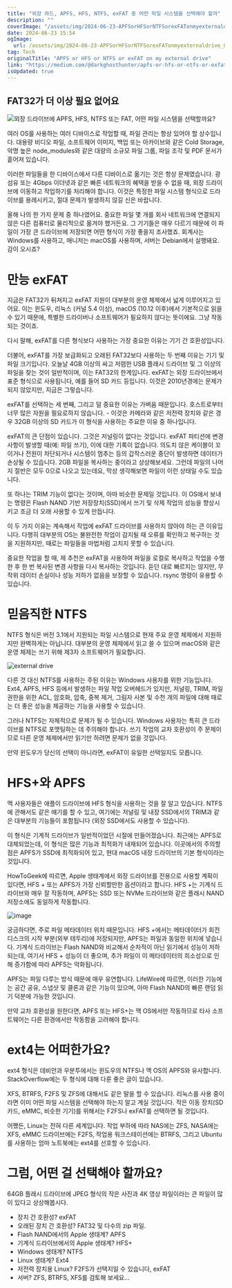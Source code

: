 ```yaml
---
title: "외장 하드, APFS, HFS, NTFS, exFAT 중 어떤 파일 시스템을 선택해야 할까"
description: ""
coverImage: "/assets/img/2024-06-23-APFSorHFSorNTFSorexFATonmyexternaldrive_0.png"
date: 2024-06-23 15:54
ogImage:
  url: /assets/img/2024-06-23-APFSorHFSorNTFSorexFATonmyexternaldrive_0.png
tag: Tech
originalTitle: "APFS or HFS or NTFS or exFAT on my external drive"
link: "https://medium.com/@darkghosthunter/apfs-or-hfs-or-ntfs-or-exfat-on-my-external-drive-595d98d30e3c"
isUpdated: true
---
```


## FAT32가 더 이상 필요 없어요

![외장 드라이브에 APFS, HFS, NTFS 또는 FAT, 어떤 파일 시스템을 선택할까요?](/assets/img/2024-06-23-APFSorHFSorNTFSorexFATonmyexternaldrive_0.png)

여러 OS를 사용하는 여러 디바이스로 작업할 때, 파일 관리는 항상 있어야 할 상수입니다. 대용량 비디오 파일, 소프트웨어 이미지, 백업 또는 아카이브와 같은 Cold Storage, 악명 높은 node_modules와 같은 대량의 소규모 파일 그룹, 파일 조각 및 PDF 문서가 흩어져 있습니다.

이러한 파일들을 한 디바이스에서 다른 디바이스로 옮기는 것은 항상 문제였습니다. 광섬유 또는 4Gbps 이더넷과 같은 빠른 네트워크의 혜택을 받을 수 없을 때, 외장 드라이브에 이동하고 작업하기를 처리해야 합니다. 이것은 특정한 파일 시스템 형식으로 드라이브를 용례시키고, 절대 문제가 발생하지 않길 신은 바랍니다.

<div class="content-ad"></div>

올해 나의 한 가지 문제 중 하나였어요. 중요한 파일 몇 개를 회사 네트워크에 연결되지 않은 다른 컴퓨터로 물리적으로 옮겨야 했거든요. 그 기기들은 매우 다르기 때문에 이 파일이 가장 큰 드라이브에 저장되면 어떤 형식이 가장 좋을지 조사했죠. 회계사는 Windows를 사용하고, 매니저는 macOS를 사용하며, 서버는 Debian에서 실행돼요. 감이 오시죠?

# 만능 exFAT

지금은 FAT32가 뒤쳐지고 exFAT 지원이 대부분의 운영 체제에서 넓게 이루어지고 있어요. 이는 윈도우, 리눅스 (커널 5.4 이상), macOS (10.12 이후)에서 기본적으로 읽을 수 있기 때문에, 특별한 드라이버나 소프트웨어가 필요하지 않다는 뜻이에요. 그냥 작동되는 것이죠.

<div class="content-ad"></div>

다시 말해, exFAT를 다른 형식보다 사용하는 가장 중요한 이유는 기기 간 호환성입니다.

더불어, exFAT를 가장 보급화되고 오래된 FAT32보다 사용하는 두 번째 이유는 기기 및 파일 크기입니다. 오늘날 4GB 이상의 싸고 저렴한 USB 플래시 드라이브 및 그 이상의 파일을 찾는 것이 일반적이며, 이는 FAT32의 한계입니다. exFAT는 외장 드라이브에서 표준 형식으로 사용됩니다, 예를 들어 SD 카드 등입니다. 이것은 2010년경에는 문제가 되지 않았지만, 지금은 그렇습니다.

exFAT를 선택하는 세 번째, 그리고 덜 중요한 이유는 가벼움 때문입니다. 호스트로부터 너무 많은 자원을 필요로하지 않습니다. - 이것은 카메라와 같은 저전력 장치와 같은 경우 32GB 이상의 SD 카드가 이 형식을 사용하는 주요한 이유 중 하나입니다.

exFAT의 큰 단점이 있습니다. 그것은 저널링이 없다는 것입니다. exFAT 파티션에 변경 사항이 발생할 때(예: 파일 쓰기), 이에 대한 기록이 없습니다. 의도치 않은 케이블이 꼬이거나 전원이 차단되거나 시스템이 멈추는 등의 갑작스러운 중단이 발생하면 데이터가 손상될 수 있습니다. 2GB 파일을 복사하는 중이라고 상상해보세요. 그런데 파일의 나머지 절반은 모두 0으로 나오고 있는데요, 막상 생각해보면 파일이 이런 상태일 수도 있습니다.

<div class="content-ad"></div>

또 하나는 TRIM 기능이 없다는 것이며, 아마 비슷한 문제일 것입니다. 이 OS에서 보내는 명령은 Flash NAND 기반 저장장치(SSD)에서 쓰기 및 삭제 작업의 성능을 향상시키고 조금 더 오래 사용할 수 있게 만듭니다.

이 두 가지 이유는 계속해서 작업에 exFAT 드라이브를 사용하지 않아야 하는 큰 이유입니다. 다행히 대부분의 OS는 불완전한 작업이 감지될 때 오류를 확인하고 복구하는 것을 지원하지만, 때로는 파일들을 마법처럼 고치지 못할 수 있습니다.

중요한 작업을 할 때, 제 추천은 exFAT을 사용하여 파일을 로컬로 복사하고 작업을 수행한 후 한 번 복사된 변경 사항을 다시 복사하는 것입니다. 듣던 대로 빠르지는 않지만, 무작위 데이터 손실이나 성능 저하가 없음을 보장할 수 있습니다. rsync 명령이 유용할 수 있습니다.

# 믿음직한 NTFS

<div class="content-ad"></div>

NTFS 형식은 버전 3.1에서 지원되는 파일 시스템으로 현재 주요 운영 체제에서 지원하지만 완벽하게는 아닙니다. 대부분의 운영 체제에서 읽고 쓸 수 있으며 macOS와 같은 운영 체제는 쓰기 위해 제3자 소프트웨어가 필요합니다.

![external drive](/assets/img/2024-06-23-APFSorHFSorNTFSorexFATonmyexternaldrive_2.png)

다른 것 대신 NTFS를 사용하는 주된 이유는 Windows 사용자를 위한 기능입니다. Ext4, APFS, HFS 등에서 발생하는 파일 작업 오버헤드가 있지만, 저널링, TRIM, 파일 권한을 위한 ACL, 암호화, 압축, 중복 제거, 그림자 사본 및 수천 개의 파일에 대해 때로는 더 좋은 성능을 제공하는 기능을 사용할 수 있습니다.

그러나 NTFS는 자체적으로 문제가 될 수 있습니다. Windows 사용자는 특히 큰 드라이브를 NTFS로 포맷팅하는 데 주의해야 합니다. 쓰기 작업의 교차 호환성이 주 문제이므로 다른 운영 체제에서만 읽기만 하려면 문제가 없을 것입니다.

<div class="content-ad"></div>

만약 윈도우가 당신의 선택이 아니라면, exFAT이 유일한 선택일지도 모릅니다.

# HFS+와 APFS

맥 사용자들은 애플이 드라이브에 HFS 형식을 사용하는 것을 잘 알고 있습니다. NTFS에 관해서도 같은 얘기를 할 수 있고, 여기에는 저널링 및 내장 SSD에서의 TRIM과 같은 대부분의 기능들이 포함됩니다 (외장 SSD에서도 사용할 수 있습니다).

이 형식은 기계적 드라이브가 일반적이었던 시절에 만들어졌습니다. 최근에는 APFS로 대체되었는데, 이 형식은 많은 기능과 최적화가 내재되어 있습니다. 이곳에서의 주의할 점은 APFS가 SSD에 최적화되어 있고, 현대 macOS 내장 드라이브의 기본 형식이라는 것입니다.

<div class="content-ad"></div>

HowToGeek에 따르면, Apple 생태계에서 외장 드라이브를 전용으로 사용할 계획이 있다면, HFS + 또는 APFS가 가장 신뢰할만한 옵션이라고 합니다. HFS +는 기계식 드라이브와 매우 잘 작동하며, APFS는 SSD 또는 NVMe 드라이브와 같은 플래시 NAND 저장소에도 동일하게 작동합니다.

![image](/assets/img/2024-06-23-APFSorHFSorNTFSorexFATonmyexternaldrive_3.png)

궁금하다면, 주로 파일 메타데이터 위치 때문입니다. HFS +에서는 메타데이터가 회전 디스크의 시작 부분(외부 테두리)에 저장되지만, APFS는 파일과 동일한 위치에 넣습니다. 기계식 드라이브는 Flash NAND와 비교해서 순차적이 아닌 읽기에서 성능이 저하되는데, 여기서 HFS + 성능이 더 좋으며, 추가 파일이 이 메타데이터의 희소성으로 인해 증가함에 따라 APFS는 악화됩니다.

APFS는 파일 다루는 방식 때문에 매우 유연합니다. LifeWire에 따르면, 이러한 기능에는 공간 공유, 스냅샷 및 클론과 같은 기능이 있으며, 아마 Flash NAND의 빠른 랜덤 읽기 덕분에 가능한 것입니다.

<div class="content-ad"></div>

만약 교차 호환성을 원한다면, APFS 또는 HFS+는 맥 OS에서만 작동하므로 타사 소프트웨어는 다른 환경에서만 작동함을 고려해야 합니다.

# ext4는 어떠한가요?

ext4 형식은 데비안과 우분투에서는 윈도우의 NTFS나 맥 OS의 APFS와 유사합니다. StackOverflow에는 두 형식에 대해 다룬 좋은 글이 있습니다.

XFS, BTRFS, F2FS 및 ZFS에 대해서도 같은 말을 할 수 있습니다. 리눅스를 사용 중이라면 이미 어떤 파일 시스템을 선택해야 하는지 알고 계실 것입니다. 작은 이동 장치(SD 카드, eMMC, 비슷한 기기)를 위해서는 F2FS나 exFAT를 선택하면 될 것입니다.

<div class="content-ad"></div>

어쨌든, Linux는 전혀 다른 세계입니다. 작업 부하에 따라 NAS에는 ZFS, NASA에는 XFS, eMMC 드라이브에는 F2FS, 작업용 워크스테이션에는 BTRFS, 그리고 Ubuntu를 사용하는 엄마 노트북에는 ext4를 선호할 수 있습니다.

# 그럼, 어떤 걸 선택해야 할까요?

64GB 플래시 드라이브에 JPEG 형식의 작은 사진과 4K 영상 파일이라는 큰 파일이 많이 있다고 상상해봅시다.

- 장치 간 호환성? exFAT
- 오래된 장치 간 호환성? FAT32 및 다수의 zip 파일.
- Flash NAND에서의 Apple 생태계? APFS
- 기계식 드라이브에서의 Apple 생태계? HFS+
- Windows 생태계? NTFS
- Linux 생태계? Ext4
- 저전력 장치용 Linux? F2FS가 선택지일 수 있습니다, exFAT
- 서버? ZFS, BTRFS, XFS를 검토해 보세요...
